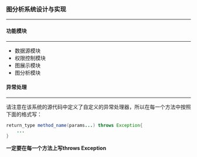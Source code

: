 ### **图分析系统设计与实现**
***

#### **功能模块**
***

* 数据源模块
* 权限控制模块
* 图展示模块
* 图分析模块

#### **异常处理**
***

请注意在该系统的源代码中定义了自定义的异常处理器，所以在每一个方法中按照下面的格式写：

```java
return_type method_name(params...) throws Exception{
    ...
}
```

**一定要在每一个方法上写throws Exception**